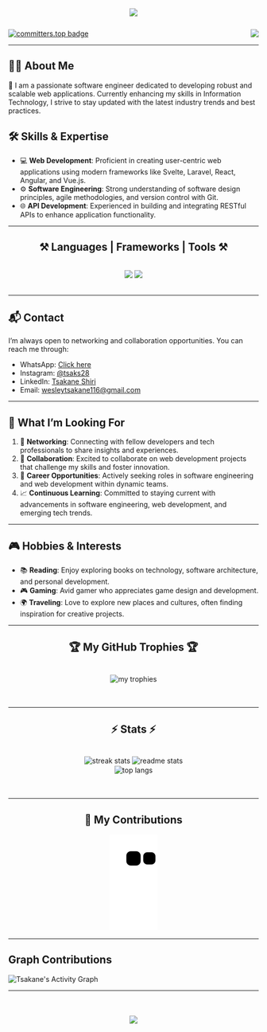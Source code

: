 <h1 align="center">
    <img src="https://readme-typing-svg.herokuapp.com/?font=Righteous&size=35&center=true&vCenter=true&width=500&height=70&duration=4000&lines=Hello+There!+👋;+I'm+Tsakane+Shiri!;" />
</h1>
<img align="right" src="https://visitor-badge.laobi.icu/badge?page_id=tsakane28" />

[![committers.top badge](https://user-badge.committers.top/zimbabwe_private/tsakane28.svg)](https://user-badge.committers.top/zimbabwe_private/tsakane28)

<hr/>

## 👨‍💻 About Me
🌟 I am a passionate software engineer dedicated to developing robust and scalable web applications. Currently enhancing my skills in Information Technology, I strive to stay updated with the latest industry trends and best practices.

## 🛠️ Skills & Expertise
- 💻 **Web Development**: Proficient in creating user-centric web applications using modern frameworks like Svelte, Laravel, React, Angular, and Vue.js.
- ⚙️ **Software Engineering**: Strong understanding of software design principles, agile methodologies, and version control with Git.
- 🌐 **API Development**: Experienced in building and integrating RESTful APIs to enhance application functionality.

<hr/>
<h2 align="center">⚒️ Languages | Frameworks | Tools ⚒️</h2>
<br/>
<div align="center">
    <img src="https://skillicons.dev/icons?i=flutter,dart,react,html,css,vscode,github,figma,tailwind,git" />
    <img src="https://skillicons.dev/icons?i=firebase,postgresql,nodejs,python,typescript,express,flask,mysql,aws,docker" />
</div>
<br/>
<hr/>

## 📬 Contact
I’m always open to networking and collaboration opportunities. You can reach me through:

- WhatsApp: [Click here](https://wa.me/263776555485)
- Instagram: [@tsaks28](https://instagram.com/tsaks28)
- LinkedIn: [Tsakane Shiri](https://www.linkedin.com/in/tsakane-shiri)
- Email: [wesleytsakane116@gmail.com](mailto:wesleytsakane116@gmail.com)

<hr/>

## 🎯 What I’m Looking For
1. 👥 **Networking**: Connecting with fellow developers and tech professionals to share insights and experiences.
2. 🤝 **Collaboration**: Excited to collaborate on web development projects that challenge my skills and foster innovation.
3. 💼 **Career Opportunities**: Actively seeking roles in software engineering and web development within dynamic teams.
4. 📈 **Continuous Learning**: Committed to staying current with advancements in software engineering, web development, and emerging tech trends.

<hr/>

## 🎮 Hobbies & Interests
- 📚 **Reading**: Enjoy exploring books on technology, software architecture, and personal development.
- 🎮 **Gaming**: Avid gamer who appreciates game design and development.
- 🌍 **Traveling**: Love to explore new places and cultures, often finding inspiration for creative projects.

<hr/>
<div align="center">
  <h2>🏆 My GitHub Trophies 🏆 </h2>
  <br>
  <img alt="my trophies" src="https://github-profile-trophy.vercel.app/?username=tsakane28&theme=radical&no-frame=false&no-bg=true&margin-w=4" />
<br/><br/><br/>
</div>
<hr/>
<h2 align="center">⚡ Stats ⚡</h2>
<br>
<div align=center>
  <img width=390 src="https://github-readme-streak-stats-salesp07.vercel.app/?user=tsakane28&count_private=true&theme=react&border_radius=10" alt="streak stats"/>
  <img width=390 src="https://github-readme-stats-salesp07.vercel.app/api?username=tsakane28&count_private=true&show_icons=true&theme=react&border_radius=10" alt="readme stats" />
  <br/>
  <img width=325 align="center" src="https://github-readme-stats-salesp07.vercel.app/api/top-langs/?username=tsakane28&hide=HTML&langs_count=8&layout=compact&theme=react&border_radius=10&size_weight=0.5&count_weight=0.5&exclude_repo=github-readme-stats" alt="top langs" />
</div>
<br/><br/>
<hr/>
<h2 align="center">🐍 My Contributions</h2>
<p align="center">
 <img alt="Snake animation" src="https://raw.githubusercontent.com/tsakane28/tsakane28/output/github-contribution-grid-snake.svg" />
</p>

---
## **Graph Contributions**
![Tsakane's Activity Graph](https://github-readme-activity-graph.vercel.app/graph?username=tsakane28&bg_color=0d1117&color=38bdf8&line=2563eb&point=60a5fa&area=true&hide_border=true)

---
<h1 align="center">
    <img src="https://readme-typing-svg.herokuapp.com/?font=Righteous&size=35&center=true&vCenter=true&width=600&height=70&duration=6000&lines=✨+Thank+You+for+Stopping+By!+✨;🙌+I'm+grateful+you+visited+my+GitHub+page!;🚀+Let's+build+something+amazing+together!;" />
</h1>
<br/>

